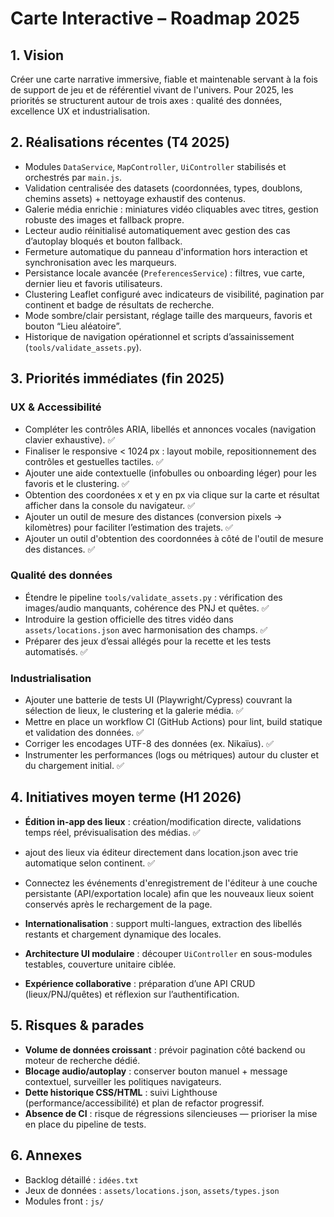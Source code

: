 ﻿# Carte Interactive – Roadmap 2025

## 1. Vision
Créer une carte narrative immersive, fiable et maintenable servant à la fois de support de jeu et de référentiel vivant de l'univers. Pour 2025, les priorités se structurent autour de trois axes : qualité des données, excellence UX et industrialisation.

## 2. Réalisations récentes (T4 2025)
- Modules `DataService`, `MapController`, `UiController` stabilisés et orchestrés par `main.js`.
- Validation centralisée des datasets (coordonnées, types, doublons, chemins assets) + nettoyage exhaustif des contenus.
- Galerie média enrichie : miniatures vidéo cliquables avec titres, gestion robuste des images et fallback propre.
- Lecteur audio réinitialisé automatiquement avec gestion des cas d’autoplay bloqués et bouton fallback.
- Fermeture automatique du panneau d'information hors interaction et synchronisation avec les marqueurs.
- Persistance locale avancée (`PreferencesService`) : filtres, vue carte, dernier lieu et favoris utilisateurs.
- Clustering Leaflet configuré avec indicateurs de visibilité, pagination par continent et badge de résultats de recherche.
- Mode sombre/clair persistant, réglage taille des marqueurs, favoris et bouton “Lieu aléatoire”.
- Historique de navigation opérationnel et scripts d’assainissement (`tools/validate_assets.py`).

## 3. Priorités immédiates (fin 2025)


### UX & Accessibilité
- Compléter les contrôles ARIA, libellés et annonces vocales (navigation clavier exhaustive). ✅
- Finaliser le responsive < 1024 px : layout mobile, repositionnement des contrôles et gestuelles tactiles. ✅
- Ajouter une aide contextuelle (infobulles ou onboarding léger) pour les favoris et le clustering. ✅
- Obtention des coordonées x et y en px via clique sur la carte et résultat afficher dans la console du navigateur. ✅
- Ajouter un outil de mesure des distances (conversion pixels → kilomètres) pour faciliter l’estimation des trajets. ✅
- Ajouter un outil d'obtention des coordonnées à côté de l'outil de mesure des distances. ✅

### Qualité des données
- Étendre le pipeline `tools/validate_assets.py` : vérification des images/audio manquants, cohérence des PNJ et quêtes. ✅
- Introduire la gestion officielle des titres vidéo dans `assets/locations.json` avec harmonisation des champs. ✅
- Préparer des jeux d’essai allégés pour la recette et les tests automatisés. ✅

### Industrialisation
- Ajouter une batterie de tests UI (Playwright/Cypress) couvrant la sélection de lieux, le clustering et la galerie média. ✅
- Mettre en place un workflow CI (GitHub Actions) pour lint, build statique et validation des données. ✅
- Corriger les encodages UTF-8 des données (ex. Nikaïus). ✅
- Instrumenter les performances (logs ou métriques) autour du cluster et du chargement initial. ✅

## 4. Initiatives moyen terme (H1 2026)
- **Édition in-app des lieux** : création/modification directe, validations temps réel, prévisualisation des médias. ✅
- ajout des lieux via éditeur directement dans location.json avec trie automatique selon continent. ✅
- Connectez les événements d'enregistrement de l'éditeur à une couche persistante (API/exportation locale) afin que les nouveaux lieux soient conservés après le rechargement de la page.

- **Internationalisation** : support multi-langues, extraction des libellés restants et chargement dynamique des locales.
- **Architecture UI modulaire** : découper `UiController` en sous-modules testables, couverture unitaire ciblée.
- **Expérience collaborative** : préparation d’une API CRUD (lieux/PNJ/quêtes) et réflexion sur l’authentification.

## 5. Risques & parades
- **Volume de données croissant** : prévoir pagination côté backend ou moteur de recherche dédié.
- **Blocage audio/autoplay** : conserver bouton manuel + message contextuel, surveiller les politiques navigateurs.
- **Dette historique CSS/HTML** : suivi Lighthouse (performance/accessibilité) et plan de refactor progressif.
- **Absence de CI** : risque de régressions silencieuses — prioriser la mise en place du pipeline de tests.

## 6. Annexes
- Backlog détaillé : `idées.txt`
- Jeux de données : `assets/locations.json`, `assets/types.json`
- Modules front : `js/`
